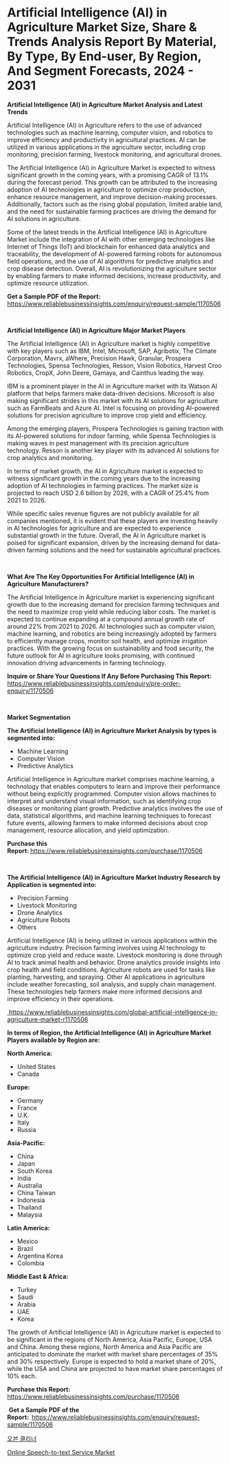 <p><h1>Artificial Intelligence (AI) in Agriculture Market Size, Share & Trends Analysis Report By Material, By Type, By End-user, By Region, And Segment Forecasts, 2024 - 2031</h1></p><p><strong>Artificial Intelligence (AI) in Agriculture Market Analysis and Latest Trends</strong></p>
<p><p>Artificial Intelligence (AI) in Agriculture refers to the use of advanced technologies such as machine learning, computer vision, and robotics to improve efficiency and productivity in agricultural practices. AI can be utilized in various applications in the agriculture sector, including crop monitoring, precision farming, livestock monitoring, and agricultural drones.</p><p>The Artificial Intelligence (AI) in Agriculture Market is expected to witness significant growth in the coming years, with a promising CAGR of 13.1% during the forecast period. This growth can be attributed to the increasing adoption of AI technologies in agriculture to optimize crop production, enhance resource management, and improve decision-making processes. Additionally, factors such as the rising global population, limited arable land, and the need for sustainable farming practices are driving the demand for AI solutions in agriculture.</p><p>Some of the latest trends in the Artificial Intelligence (AI) in Agriculture Market include the integration of AI with other emerging technologies like Internet of Things (IoT) and blockchain for enhanced data analytics and traceability, the development of AI-powered farming robots for autonomous field operations, and the use of AI algorithms for predictive analytics and crop disease detection. Overall, AI is revolutionizing the agriculture sector by enabling farmers to make informed decisions, increase productivity, and optimize resource utilization.</p></p>
<p><strong>Get a Sample PDF of the Report:&nbsp;</strong> <a href="https://www.reliablebusinessinsights.com/enquiry/request-sample/1170506">https://www.reliablebusinessinsights.com/enquiry/request-sample/1170506</a></p>
<p>&nbsp;</p>
<p><strong>Artificial Intelligence (AI) in Agriculture Major Market Players</strong></p>
<p><p>The Artificial Intelligence (AI) in Agriculture market is highly competitive with key players such as IBM, Intel, Microsoft, SAP, Agribotix, The Climate Corporation, Mavrx, aWhere, Precision Hawk, Granular, Prospera Technologies, Spensa Technologies, Resson, Vision Robotics, Harvest Croo Robotics, CropX, John Deere, Gamaya, and Cainthus leading the way.</p><p>IBM is a prominent player in the AI in Agriculture market with its Watson AI platform that helps farmers make data-driven decisions. Microsoft is also making significant strides in this market with its AI solutions for agriculture such as FarmBeats and Azure AI. Intel is focusing on providing AI-powered solutions for precision agriculture to improve crop yield and efficiency.</p><p>Among the emerging players, Prospera Technologies is gaining traction with its AI-powered solutions for indoor farming, while Spensa Technologies is making waves in pest management with its precision agriculture technology. Resson is another key player with its advanced AI solutions for crop analytics and monitoring.</p><p>In terms of market growth, the AI in Agriculture market is expected to witness significant growth in the coming years due to the increasing adoption of AI technologies in farming practices. The market size is projected to reach USD 2.6 billion by 2026, with a CAGR of 25.4% from 2021 to 2026.</p><p>While specific sales revenue figures are not publicly available for all companies mentioned, it is evident that these players are investing heavily in AI technologies for agriculture and are expected to experience substantial growth in the future. Overall, the AI in Agriculture market is poised for significant expansion, driven by the increasing demand for data-driven farming solutions and the need for sustainable agricultural practices.</p></p>
<p>&nbsp;</p>
<p><strong>What Are The Key Opportunities For Artificial Intelligence (AI) in Agriculture Manufacturers?</strong></p>
<p><p>The Artificial Intelligence in Agriculture market is experiencing significant growth due to the increasing demand for precision farming techniques and the need to maximize crop yield while reducing labor costs. The market is expected to continue expanding at a compound annual growth rate of around 22% from 2021 to 2026. AI technologies such as computer vision, machine learning, and robotics are being increasingly adopted by farmers to efficiently manage crops, monitor soil health, and optimize irrigation practices. With the growing focus on sustainability and food security, the future outlook for AI in agriculture looks promising, with continued innovation driving advancements in farming technology.</p></p>
<p><strong>Inquire or Share Your Questions If Any Before Purchasing This Report:</strong> <a href="https://www.reliablebusinessinsights.com/enquiry/pre-order-enquiry/1170506">https://www.reliablebusinessinsights.com/enquiry/pre-order-enquiry/1170506</a></p>
<p>&nbsp;</p>
<p><strong>Market Segmentation</strong></p>
<p><strong>The Artificial Intelligence (AI) in Agriculture Market Analysis by types is segmented into:</strong></p>
<p><ul><li>Machine Learning</li><li>Computer Vision</li><li>Predictive Analytics</li></ul></p>
<p><p>Artificial Intelligence in Agriculture market comprises machine learning, a technology that enables computers to learn and improve their performance without being explicitly programmed. Computer vision allows machines to interpret and understand visual information, such as identifying crop diseases or monitoring plant growth. Predictive analytics involves the use of data, statistical algorithms, and machine learning techniques to forecast future events, allowing farmers to make informed decisions about crop management, resource allocation, and yield optimization.</p></p>
<p><strong>Purchase this Report:&nbsp;</strong><a href="https://www.reliablebusinessinsights.com/purchase/1170506">https://www.reliablebusinessinsights.com/purchase/1170506</a></p>
<p>&nbsp;</p>
<p><strong>The Artificial Intelligence (AI) in Agriculture Market Industry Research by Application is segmented into:</strong></p>
<p><ul><li>Precision Farming</li><li>Livestock Monitoring</li><li>Drone Analytics</li><li>Agriculture Robots</li><li>Others</li></ul></p>
<p><p>Artificial Intelligence (AI) is being utilized in various applications within the agriculture industry. Precision farming involves using AI technology to optimize crop yield and reduce waste. Livestock monitoring is done through AI to track animal health and behavior. Drone analytics provide insights into crop health and field conditions. Agriculture robots are used for tasks like planting, harvesting, and spraying. Other AI applications in agriculture include weather forecasting, soil analysis, and supply chain management. These technologies help farmers make more informed decisions and improve efficiency in their operations.</p></p>
<p><a href="https://www.reliablebusinessinsights.com/global-artificial-intelligence-in-agriculture-market-r1170506">&nbsp;https://www.reliablebusinessinsights.com/global-artificial-intelligence-in-agriculture-market-r1170506</a></p>
<p><strong>In terms of Region, the Artificial Intelligence (AI) in Agriculture Market Players available by Region are:</strong></p>
<p>
    <p> <strong> North America: </strong>
        <ul>
            <li>United States</li>
            <li>Canada</li>
        </ul>
        </p> 
    <p> <strong> Europe: </strong>
        <ul>
            <li>Germany</li>
            <li>France</li>
            <li>U.K.</li>
            <li>Italy</li>
            <li>Russia</li>
        </ul>
        </p> 
    <p> <strong> Asia-Pacific: </strong>
        <ul>
            <li>China</li>
            <li>Japan</li>
            <li>South Korea</li>
            <li>India</li>
            <li>Australia</li>
            <li>China Taiwan</li>
            <li>Indonesia</li>
            <li>Thailand</li>
            <li>Malaysia</li>
        </ul>
        </p> 
    <p> <strong> Latin America: </strong>
        <ul>
            <li>Mexico</li>
            <li>Brazil</li>
            <li>Argentina Korea</li>
            <li>Colombia</li>
        </ul>
        </p> 
    <p> <strong> Middle East & Africa: </strong>
        <ul>
            <li>Turkey</li>
            <li>Saudi</li>
            <li>Arabia</li>
            <li>UAE</li>
            <li>Korea</li>
        </ul>
    </p>
    </p>
<p><p>The growth of Artificial Intelligence (AI) in Agriculture market is expected to be significant in the regions of North America, Asia Pacific, Europe, USA and China. Among these regions, North America and Asia Pacific are anticipated to dominate the market with market share percentages of 35% and 30% respectively. Europe is expected to hold a market share of 20%, while the USA and China are projected to have market share percentages of 10% each.</p></p>
<p><strong>Purchase this Report: </strong><a href="https://www.reliablebusinessinsights.com/purchase/1170506">https://www.reliablebusinessinsights.com/purchase/1170506</a></p>
<p>&nbsp;<strong>Get a Sample PDF of the Report:&nbsp;&nbsp;</strong><a href="https://www.reliablebusinessinsights.com/enquiry/request-sample/1170506">https://www.reliablebusinessinsights.com/enquiry/request-sample/1170506</a></p>
<p><strong></strong></p>
<p><p><a href="https://github.com/erwindropdead54/Market-Research-Report-List-1/blob/main/95973142622.md">오븐 클리너</a></p><p><a href="https://github.com/DiannaFlatley/Market-Research-Report-List-1/blob/main/online-speech-to-text-service-market.md">Online Speech-to-text Service Market</a></p></p>